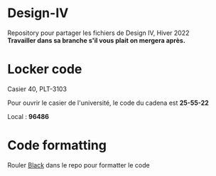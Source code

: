 # Design-IV
Repository pour partager les fichiers de Design IV, Hiver 2022  
**Travailler dans sa branche s'il vous plait on mergera après.**

# Locker code
Casier 40, PLT-3103

Pour ouvrir le casier de l'université, le code du cadena est **25-55-22**

Local : **96486**

# Code formatting
Rouler [Black](https://github.com/psf/black) dans le repo pour formatter le code


